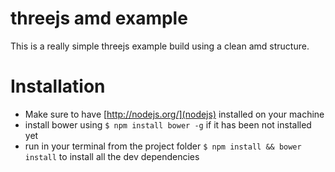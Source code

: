 # threejs amd example

This is a really simple threejs example build using a clean amd structure.

# Installation

- Make sure to have [http://nodejs.org/](nodejs) installed on your machine
- install bower using ``$ npm install bower -g`` if it has been not installed yet
- run in your terminal from the project folder ``$ npm install && bower install`` to install all the dev dependencies
